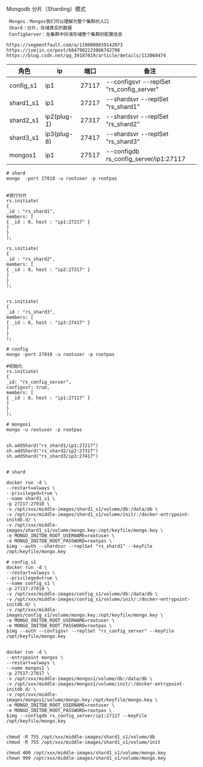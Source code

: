 Mongodb 分片（Sharding）模式

```
​ Mongos：Mongos我们可以理解为整个集群的入口
​ Shard：分片，存储真实的数据
​ ConfigServer：在集群中扮演存储整个集群的配置信息

https://segmentfault.com/a/1190000039142073
https://juejin.cn/post/6847902223066742798
https://blog.csdn.net/qq_39187019/article/details/113060474
```

| 角色 | ip | 端口 | 备注 |
|  ----  | ----  |  ----  |  ----  |
| config_s1 | ip1 | 27117 | --configsvr --replSet "rs_config_server" |
| shard1_s1 | ip1         | 27217 | --shardsvr --replSet "rs_shard1" |
| shard2_s1 | ip2(plug-1) | 27317 | --shardsvr --replSet "rs_shard2" |
| shard3_s1 | ip3(plug-8) | 27417 | --shardsvr --replSet "rs_shard3" |
| mongos1 | ip1 | 27517 | --configdb rs_config_server/ip1:27117 |



```
# shard
mongo  -port 27018 -u rootuser -p rootpas


#进行分片
rs.initiate(
{
_id : "rs_shard1",
members: [
{ _id : 0, host : "ip1:27217" }
]
}
);

rs.initiate(
{
_id : "rs_shard2",
members: [
{ _id : 0, host : "ip2:27317" }
]
}
);


rs.initiate(
{
_id : "rs_shard3",
members: [
{ _id : 0, host : "ip3:27417" }
]
}
);
```



```
# config
mongo -port 27019 -u rootuser -p rootpas

#初始化
rs.initiate(
{
_id: "rs_config_server",
configsvr: true,
members: [
{ _id : 0, host : "ip1:27117" }
]
}
);

```



```
# mongos1
mongo -u rootuser -p rootpas


sh.addShard("rs_shard1/ip1:27217")
sh.addShard("rs_shard2/ip2:27317")
sh.addShard("rs_shard3/ip3:27417")
```

```shell

# shard

docker run -d \
--restart=always \
--privileged=true \
--name shard1_s1 \
-p 27217:27018 \
-v /opt/xxx/middle-images/shard1_s1/volume/db:/data/db \
-v /opt/xxx/middle-images/shard1_s1/volume/init/:/docker-entrypoint-initdb.d/ \
-v /opt/xxx/middle-images/shard1_s1/volume/mongo.key:/opt/keyfile/mongo.key \
-e MONGO_INITDB_ROOT_USERNAME=rootuser \
-e MONGO_INITDB_ROOT_PASSWORD=rootpas \
$img --auth --shardsvr --replSet "rs_shard1" --keyFile /opt/keyfile/mongo.key

# config_s1
docker run -d \
--restart=always \
--privileged=true \
--name config_s1 \
-p 27117:27019 \
-v /opt/xxx/middle-images/config_s1/volume/db:/data/db \
-v /opt/xxx/middle-images/config_s1/volume/init/:/docker-entrypoint-initdb.d/ \
-v /opt/xxx/middle-images/config_s1/volume/mongo.key:/opt/keyfile/mongo.key \
-e MONGO_INITDB_ROOT_USERNAME=rootuser \
-e MONGO_INITDB_ROOT_PASSWORD=rootpas \
$img --auth --configsvr --replSet "rs_config_server" --keyFile /opt/keyfile/mongo.key


docker run -d \
--entrypoint mongos \
--restart=always \
--name mongos1 \
-p 27517:27017 \
-v /opt/xxx/middle-images/mongos1/volume/db:/data/db \
-v /opt/xxx/middle-images/mongos1/volume/init/:/docker-entrypoint-initdb.d/ \
-v /opt/xxx/middle-images/mongos1/volume/mongo.key:/opt/keyfile/mongo.key \
-e MONGO_INITDB_ROOT_USERNAME=rootuser \
-e MONGO_INITDB_ROOT_PASSWORD=rootpas \
$img --configdb rs_config_server/ip1:27117 --keyFile /opt/keyfile/mongo.key


chmod -R 755 /opt/xxx/middle-images/shard1_s1/volume/db
chmod -R 755 /opt/xxx/middle-images/shard1_s1/volume/init

chmod 400 /opt/xxx/middle-images/shard1_s1/volume/mongo.key
chown 999 /opt/xxx/middle-images/shard1_s1/volume/mongo.key


```
